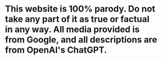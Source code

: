 # This website is 100% parody. Do not take any part of it as true or factual in any way. All media provided is from Google, and all descriptions are from OpenAI's ChatGPT.
